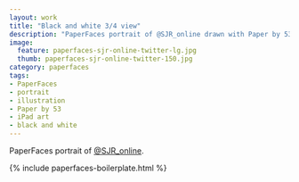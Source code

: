 ```yaml
---
layout: work
title: "Black and white 3/4 view"
description: "PaperFaces portrait of @SJR_online drawn with Paper by 53 on an iPad."
image: 
  feature: paperfaces-sjr-online-twitter-lg.jpg
  thumb: paperfaces-sjr-online-twitter-150.jpg
category: paperfaces
tags: 
- PaperFaces
- portrait
- illustration
- Paper by 53
- iPad art
- black and white
---
```


PaperFaces portrait of [@SJR_online](http://twitter.com/SJR_online).

{% include paperfaces-boilerplate.html %}